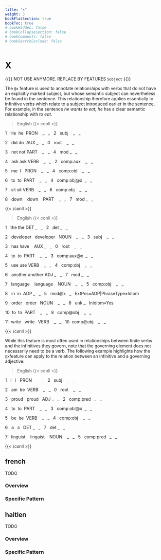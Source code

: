 ```yaml
---
title: "x"
weight: 3
bookFlatSection: true
bookToc: true
# bookHidden: false
# bookCollapseSection: false
# bookComments: false
# bookSearchExclude: false
---
```

# X

{{<hint danger>}}
NOT USE ANYMORE. REPLACE BY FEATURES `Subject`
{{</hint>}}


The `@x` feature is used to annotate relationships with verbs that do not have an explicitly marked subject, but whose semantic subject can nevertheless be found in the sentence. This relationship therefore applies essentially to infinitive verbs which relate to a subject introduced earlier in the sentence. For example, in the sentence *he wants to eat*, *he* has a clear semantic relationship with *to eat*.

> English
{{< conll >}}

1   He  he  PRON    _   _   2   subj    _   _

2   did do  AUX _   _   0   root    _   _

3   not not PART    _   _   4   mod _   _

4   ask ask VERB    _   _   2   comp:aux    _   _

5   me  I   PRON    _   _   4   comp:obl    _   _

6   to  to  PART    _   _   4   comp:obj@x  _   _

7   sit sit VERB    _   _   6   comp:obj    _   _

8   down    down    PART    _   _   7   mod _   _

{{< /conll >}}

> English
{{< conll >}}

1   the the DET _   _   2   det _   _

2   developer   developer   NOUN    _   _   3   subj    _   _

3   has have    AUX _   _   0   root    _   _

4   to  to  PART    _   _   3   comp:aux@x  _   _

5   use use VERB    _   _   4   comp:obj    _   _

6   another another ADJ _   _   7   mod _   _

7   language    language    NOUN    _   _   5   comp:obj    _   _

8   in  in  ADP _   _   5   mod@x   _   ExtPos=ADP|PhraseType=Idiom

9   order   order   NOUN    _   _   8   unk _   InIdiom=Yes

10  to  to  PART    _   _   8   comp@obj    _   _

11  write   write   VERB    _   _   10  comp@obj    _   _

{{< /conll >}}

While this feature is most often used in relationships between finite verbs and the infinitives they govern, note that the governing element does not necessarily need to be a verb. The following example highlights how the `@x`feature can apply to the relation between an infinitive and a governing adjective.

> English
{{< conll >}}

1   I   I   PRON    _   _   2   subj    _   _

2   am  be  VERB    _   _   0   root    _   _

3   proud   proud   ADJ _   _   2   comp:pred   _   _

4   to  to  PART    _   _   3   comp:obl@x  _   _

5   be  be  VERB    _   _   4   comp:obj    _   _

6   a   a   DET _   _   7   det _   _

7   linguist    linguist    NOUN    _   _   5   comp:pred   _   _

{{< /conll >}}





## french

TODO
### Overview

### Specific Pattern




## haitien

TODO
### Overview

### Specific Pattern


